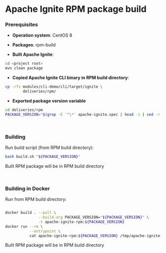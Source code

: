 # Apache Ignite RPM package build


### Prerequisites

* **Operation system**: CentOS 8

* **Packages**: rpm-build

* **Built Apache Ignite**:
```bash
cd <project root>
mvn clean package
```

* **Copied Apache Ignite CLI binary in RPM build directory**:
```bash
cp -rfv modules/cli-demo/cli/target/ignite \
        deliveries/rpm/
```

* **Exported package version variable**
```bash
cd deliveries/rpm
PACKAGE_VERSION="$(grep -E '^\*' apache-ignite.spec | head -1 | sed -r 's|.*\s-\s||')"
```

<br/>


### Building
Run build script (from RPM build directory):
```bash
bash build.sh "${PACKAGE_VERSION}"
```
Built RPM package will be in RPM build directory

<br/>

### Building in Docker
Run from RPM build directory:
```bash

docker build . --pull \
               --build-arg PACKAGE_VERSION="${PACKAGE_VERSION}" \
               -t apache-ignite-rpm:${PACKAGE_VERSION}
docker run --rm \
           --entrypoint \
           cat apache-ignite-rpm:${PACKAGE_VERSION} /tmp/apache-ignite-${PACKAGE_VERSION}.noarch.rpm > apache-ignite-${PACKAGE_VERSION}.noarch.rpm
```
Built RPM package will be in RPM build directory

